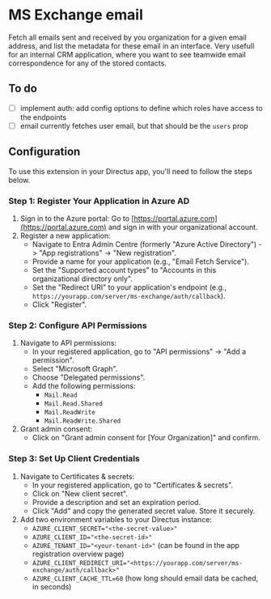 # MS Exchange email
Fetch all emails sent and received by you organization for a given email address, and list the metadata for these email in an interface. Very usefull for an internal CRM application, where you want to see teamwide email correspondence for any of the stored contacts.

## To do
- [ ] implement auth: add config options to define which roles have access to the endpoints
- [ ] email currently fetches user email, but that should be the `users` prop

## Configuration
To use this extension in your Directus app, you'll need to follow the steps below.

### Step 1: Register Your Application in Azure AD

1. Sign in to the Azure portal: Go to [https://portal.azure.com](https://portal.azure.com) and sign in with your organizational account.
2. Register a new application:
    - Navigate to Entra Admin Centre (formerly "Azure Active Directory") -> "App registrations" -> "New registration".
    - Provide a name for your application (e.g., "Email Fetch Service").
    - Set the "Supported account types" to "Accounts in this organizational directory only".
    - Set the "Redirect URI" to your application's endpoint (e.g., `https://yourapp.com/server/ms-exchange/auth/callback`).
    - Click "Register".

### Step 2: Configure API Permissions

1. Navigate to API permissions:
    - In your registered application, go to "API permissions" -> "Add a permission".
    - Select "Microsoft Graph".
    - Choose "Delegated permissions".
    - Add the following permissions:
        - `Mail.Read`
        - `Mail.Read.Shared`
        - `Mail.ReadWrite`
        - `Mail.ReadWrite.Shared`
2. Grant admin consent:
    - Click on "Grant admin consent for [Your Organization]" and confirm.

### Step 3: Set Up Client Credentials

1. Navigate to Certificates & secrets:
    - In your registered application, go to "Certificates & secrets".
    - Click on "New client secret".
    - Provide a description and set an expiration period.
    - Click "Add" and copy the generated secret value. Store it securely.
2. Add two environment variables to your Directus instance:
    - `AZURE_CLIENT_SECRET="<the-secret-value>"`
    - `AZURE_CLIENT_ID="<the-secret-id>"`
    - `AZURE_TENANT_ID="<your-tenant-id>"` (can be found in the app registration overview page)
    - `AZURE_CLIENT_REDIRECT_URI="<https://yourapp.com/server/ms-exchange/auth/callback>"`
    - `AZURE_CLIENT_CACHE_TTL=60` (how long should email data be cached, in seconds)